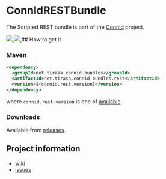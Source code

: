 <!--

    Copyright (C) 2011 ConnId (connid-dev@googlegroups.com)

    Licensed under the Apache License, Version 2.0 (the "License");
    you may not use this file except in compliance with the License.
    You may obtain a copy of the License at

            http://www.apache.org/licenses/LICENSE-2.0

    Unless required by applicable law or agreed to in writing, software
    distributed under the License is distributed on an "AS IS" BASIS,
    WITHOUT WARRANTIES OR CONDITIONS OF ANY KIND, either express or implied.
    See the License for the specific language governing permissions and
    limitations under the License.

-->
ConnIdRESTBundle
==============

The Scripted REST bundle is part of the [ConnId](http://connid.tirasa.net) project.

<a href="https://github.com/Tirasa/ConnIdRESTBundle/actions/workflows/ci.yml">
  <img src="https://github.com/Tirasa/ConnIdRESTBundle/actions/workflows/ci.yml/badge.svg"/>
</a>
<a href="#">
  <img src="https://img.shields.io/maven-central/v/net.tirasa.connid.bundles/net.tirasa.connid.bundles.rest.svg"/>
</a>
## How to get it

### Maven

```XML
<dependency>
  <groupId>net.tirasa.connid.bundles</groupId>
  <artifactId>net.tirasa.connid.bundles.rest</artifactId>
  <version>${connid.rest.version}</version>
</dependency>
```

where `connid.rest.version` is one of [available](http://repo1.maven.org/maven2/net/tirasa/connid/bundles/net.tirasa.connid.bundles.rest/).

### Downloads

Available from [releases](https://github.com/Tirasa/ConnIdRESTBundle/releases).

## Project information

 * [wiki](https://connid.atlassian.net/wiki/display/BASE/REST)
 * [issues](https://connid.atlassian.net/browse/REST)

